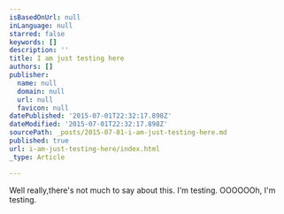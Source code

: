 ```yaml
---
isBasedOnUrl: null
inLanguage: null
starred: false
keywords: []
description: ''
title: I am just testing here
authors: []
publisher:
  name: null
  domain: null
  url: null
  favicon: null
datePublished: '2015-07-01T22:32:17.898Z'
dateModified: '2015-07-01T22:32:17.898Z'
sourcePath: _posts/2015-07-01-i-am-just-testing-here.md
published: true
url: i-am-just-testing-here/index.html
_type: Article

---
```

Well really,there's not much to say about this. I'm testing. OOOOOOh, I'm testing.